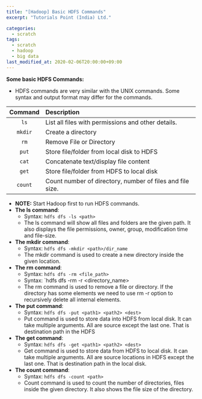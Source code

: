 ```yaml
---
title: "[Hadoop] Basic HDFS Commands"
excerpt: "Tutorials Point (India) Ltd."

categories:
  - scratch
tags:
  - scratch
  - hadoop
  - big data
last_modified_at: 2020-02-06T20:00:00+09:00
---
```


**Some basic HDFS Commands:**
  - HDFS commands are very similar with the UNIX commands. Some syntax and output format may differ for the commands.  

  | Command | Description |
  | :---: | :--- |
  | `ls` | List all files with permissions and other details. |
  | `mkdir` | Create a directory |
  | `rm` | Remove File or Directory |
  | `put` | Store file/folder from local disk to HDFS |
  | `cat` | Concatenate text/display file content |
  | `get` | Store file/folder from HDFS to local disk |
  | `count` | Count number of directory, number of files and file size. |  
  
  - **NOTE:** Start Hadoop first to run HDFS commands.   
  - **The ls command**:
    - Syntax: `hdfs dfs -ls <path>`  
    - The ls command will show all files and folders are the given path. It also displays the file permissions, owner, group, modification time and file-size.  
  - **The mkdir command**:
    - Syntax: `hdfs dfs -mkdir <path>/dir_name`
    - The mkdir command is used to create a new directory inside the given location.  
  - **The rm command**:
    - Syntax: `hdfs dfs -rm <file_path>`
    - Syntax: `hdfs dfs -rm -r <directory_name>
    - The rm command is used to remove a file or directory. If the directory has some elements we need to use rm -r option to recursively delete all internal elements.  
  - **The put command**:
    - Syntax: `hdfs dfs -put <path1> <path2> <dest>`
    - Put command is used to store data into HDFS from local disk. It can take multiple arguments. All are source except the last one. That is destination path in the HDFS  
  - **The get command**:
    - Syntax: `hdfs dfs -get <path1> <path2> <dest>`
    - Get command is used to store data from HDFS to local disk. It can take multiple arguments. All are source locations in HDFS except the last one. That is destination path in the local disk.  
  - **The count command**:
    - Syntax: `hdfs dfs -count <path>`
    - Count command is used to count the number of directories, files inside the given directory. It also shows the file size of the directory.  


